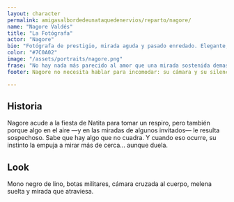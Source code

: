 ```yaml
---
layout: character
permalink: amigasalbordedeunataquedenervios/reparto/nagore/
name: "Nagore Valdés"
title: "La Fotógrafa"
actor: "Nagore"
bio: "Fotógrafa de prestigio, mirada aguda y pasado enredado. Elegante, hermética y siempre alerta, guarda secretos de muchos… y uno muy propio."
color: "#7C0A02"
image: "/assets/portraits/nagore.png"
frase: "No hay nada más parecido al amor que una mirada sostenida demasiado tiempo."
footer: Nagore no necesita hablar para incomodar: su cámara y su silencio bastan.

---
```

## Historia
  
Nagore acude a la fiesta de Natita para tomar un respiro, pero también porque algo en el aire —y en las miradas de algunos invitados— le resulta sospechoso. Sabe que hay algo que no cuadra. Y cuando eso ocurre, su instinto la empuja a mirar más de cerca… aunque duela.  

## Look

Mono negro de lino, botas militares, cámara cruzada al cuerpo, melena suelta y mirada que atraviesa.
